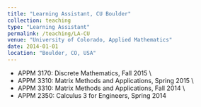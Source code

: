 ```yaml
---
title: "Learning Assistant, CU Boulder"
collection: teaching
type: "Learning Assistant"
permalink: /teaching/LA-CU
venue: "University of Colorado, Applied Mathematics"
date: 2014-01-01
location: "Boulder, CO, USA"
---
```

- APPM 3170: Discrete Mathematics, Fall 2015 \
- APPM 3310: Matrix Methods and Applications, Spring 2015 \
- APPM 3310: Matrix Methods and Applications, Fall 2014 \
- APPM 2350: Calculus 3 for Engineers, Spring 2014
